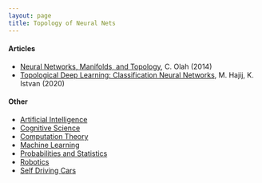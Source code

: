 ```yaml
---
layout: page
title: Topology of Neural Nets
---
```

#### Articles
* [Neural Networks, Manifolds, and Topology](https://colah.github.io/posts/2014-03-NN-Manifolds-Topology/), C. Olah (2014)
* [Topological Deep Learning: Classification Neural Networks](https://arxiv.org/pdf/2102.08354.pdf), M. Hajij, K. Istvan (2020)

#### Other
* [Artificial Intelligence](artificial_intelligence.md)
* [Cognitive Science](cognitive_science.md)
* [Computation Theory](computation_theory.md)
* [Machine Learning](machine_learning.md)
* [Probabilities and Statistics](probabilities_and_statistics.md)
* [Robotics](robotics.md)
* [Self Driving Cars](self_driving_cars.md)
